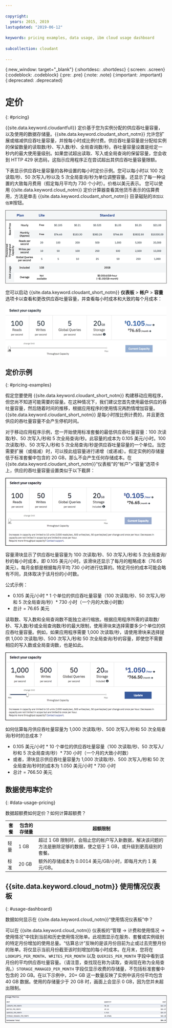 ```yaml
---

copyright:
  years: 2015, 2019
lastupdated: "2019-06-12"

keywords: pricing examples, data usage, ibm cloud usage dashboard

subcollection: cloudant

---
```


{:new_window: target="_blank"}
{:shortdesc: .shortdesc}
{:screen: .screen}
{:codeblock: .codeblock}
{:pre: .pre}
{:note: .note}
{:important: .important}
{:deprecated: .deprecated}

<!-- Acrolinx: 2019-01-11 -->

# 定价
{: #pricing}

{{site.data.keyword.cloudantfull}} 定价基于您为实例分配的供应吞吐量容量，以及使用的数据存储量。{{site.data.keyword.cloudant_short_notm}} 允许您扩展或缩减供应吞吐量容量，并按每小时成比例付费。供应吞吐量容量是分配给实例的保留数量的读取数/秒、写入数/秒、全局查询数/秒。吞吐量容量设置是给定一秒内的最大使用量级别。如果尝试超出读取、写入或全局查询的保留容量，您会收到 HTTP 429 状态码，这指示应用程序正在尝试超出其供应吞吐量容量限额。

下表显示供应吞吐量容量的各种设置的每小时定价示例。您可以每小时以 100 次读取/秒、50 次写入/秒以及 5 次全局查询/秒为单位调整容量。还显示了每一种设置的大致每月费用（假定每月平均为 730 个小时）。价格以美元表示。
您可以使用 {{site.data.keyword.cloud_notm}} 定价计算器查看其他货币表示的估算费用，方法是单击 {{site.data.keyword.cloudant_short_notm}} 目录磁贴的`添加以估算`按钮。

![定价电子表格](../images/pricing_spreadsheet.png)

您可以启动 {{site.data.keyword.cloudant_short_notm}} **仪表板** > **帐户** > **容量**选项卡以查看和更改供应吞吐量容量，并查看每小时成本和大致的每个月成本： 

![滑块](../images/migrate2.gif)

## 定价示例 
{: #pricing-examples}

假定您要使用 {{site.data.keyword.cloudant_short_notm}} 构建移动应用程序，但您尚不知道可能需要的容量。在这种情况下，我们建议您首先使用最低供应的吞吐量容量，然后随着时间的推移，根据应用程序的使用情况再酌情增加容量。{{site.data.keyword.cloudant_short_notm}} 是每小时按比例计费的，并且更改供应的吞吐量容量不会产生停机时间。 

对于移动应用程序示例，您一开始使用标准套餐的最低供应吞吐量容量：100 次读取/秒、50 次写入/秒和 5 次全局查询/秒。此容量的成本为 0.105 美元/小时。100 次读取/秒、50 次写入/秒和 5 次全局查询/秒是供应吞吐量容量的一个单位。当您需要扩展（或缩减）时，可以按此组容量进行递增（或递减）。假定实例的存储量低于标准套餐中包含的 20 GB，那么不会产生任何存储成本。在 {{site.data.keyword.cloudant_short_notm}}“仪表板”的“帐户”>“容量”选项卡上，供应的吞吐量容量设置类似于以下截屏：

![{{site.data.keyword.cloudant_short_notm}}“仪表板”的“容量”选项卡](../images/cloudant-dashboard.png)

容量滑块显示了供应吞吐量容量为 100 次读取/秒、50 次写入/秒和 5 次全局查询/秒的每小时成本，即 0.105 美元/小时。该滑块还显示了每月的粗略成本（76.65 美元）。每月金额是根据每月平均 730 小时进行估算的。特定月份的成本可能会略有不同，具体取决于该月份的小时数。

公式示例： 

- 0.105 美元/小时 \* 1 个单位的供应吞吐量容量（100 次读取/秒、50 次写入/秒和 5 次全局查询/秒）\* 730 小时（一个月的大致小时数）
- 总计 = 76.65 美元


读取数、写入数和全局查询数不能独立进行缩放。根据应用程序所需的读取数/秒、写入数/秒或全局查询数/秒的最大限制，使用滑块来选择需要多少个单位的供应吞吐量容量。例如，如果应用程序需要 1,000 次读取/秒，请使用滑块来选择提供 1,000 次读取/秒、500 次写入/秒和 50 次全局查询/秒的容量，即使您不需要相应的写入数或全局查询数，也是如此。

![{{site.data.keyword.cloudant_short_notm}}“仪表板”的“容量”选项卡，其中选择了更多容量](../images/cloudant-gran-tuning.png)

如何估算每月供应吞吐量容量为 1,000 次读取/秒、500 次写入/秒和 50 次全局查询/秒时的总成本？ 

- 0.105 美元/小时 \* 10 个单位的供应吞吐量容量（100 次读取/秒、50 次写入/秒和 5 次全局查询/秒）\* 730 小时（一个月的大致小时数）
- 或者，滑块显示供应吞吐量容量为 1,000 次读取/秒、500 次写入/秒和 50 次全局查询/秒时的成本为 1.050 美元/小时 \* 730 小时
- 总计 = 766.50 美元

## 数据使用率定价
{: #data-usage-pricing}

数据超额费如何定价？如何计算超额费？

套餐|包含的存储量|超额限制
-----|------------------|--------------
轻量|1 GB|超过 1 GB 限制时，会阻止您的帐户写入新数据，解决该问题的方法是删除足够的数据，使之低于 1 GB，或升级到更高级别的套餐。
标准|20 GB|额外的存储成本为 0.0014 美元/GB/小时，即每月大约 1 美元/GB。

## {{site.data.keyword.cloud_notm}} 使用情况仪表板 
{: #usage-dashboard}

数据如何显示在 {{site.data.keyword.cloud_notm}}“使用情况仪表板”中？

可以在 {{site.data.keyword.cloud_notm}} 仪表板的“管理 -> 计费和使用情况 -> 使用情况”中找到当前和历史使用情况账单。此视图显示在服务、套餐或实例级别的特定月份增加的使用总量。“估算总计”反映的是该月份目前为止或过去完整月份的账单。将仅显示当前月份截至该时刻增加的每小时成本。在月末，您将在 `LOOKUPS_PER_MONTH`、`WRITES_PER_MONTH` 以及 `QUERIES_PER_MONTH` 字段中看到该月份的平均供应吞吐量容量。（请注意，查找现在称为读取，查询现在称为全局查询。）`STORAGE_MANAGED_PER_MONTH` 字段仅显示收费的存储量，不包括标准套餐中包含的 20 GB。在以下示例中，20+ GB 这一数量反映了实例中该月份平均包含 40 GB 数据。使用的存储量少于 20 GB 时，画面上会显示 0 GB，因为您并未超出限制。   

![{{site.data.keyword.cloudant_short_notm}}“仪表板”的使用情况度量值视图，其中 STORAGE MANAGED PER MONTH 是超额的存储量](../images/usage-dashboard1.png)


